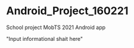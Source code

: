 # Android_Project_160221 

School project MobTS 2021
Android app

"Input informational shait here"

